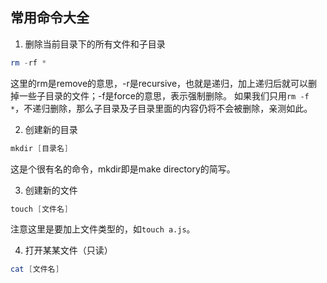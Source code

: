 ## 常用命令大全

1. 删除当前目录下的所有文件和子目录

```powershell
rm -rf *
```

这里的rm是remove的意思，-r是recursive，也就是递归，加上递归后就可以删掉一些子目录的文件；-f是force的意思，表示强制删除。
如果我们只用`rm -f *`，不递归删除，那么子目录及子目录里面的内容仍将不会被删除，亲测如此。

2. 创建新的目录

```powershell
mkdir [目录名]
```
这是个很有名的命令，mkdir即是make directory的简写。

3. 创建新的文件

```powershell
touch [文件名]
```

注意这里是要加上文件类型的，如`touch a.js`。

4. 打开某某文件（只读）


```powershell
cat [文件名]
```